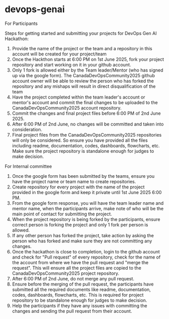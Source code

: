 # devops-genai
For Participants

Steps for getting started and submitting your projects for DevOps Gen AI Hackathon:

1. Provide the name of the project or the team and a repository in this account will be created for your project/team
2. Once the Hackthon starts at 6:00 PM on 1st June 2025, fork your project repository and start working on it in your github account.
3. Only 1 fork is allowed either by the Team leader/Mentor (who has signed up via the google form). The CanadaDevOpsCommunity2025 github account owner will be able to review the person who has forked the repository and any mishaps will result in direct disqualification of the team
4. Have the project completed within the team leader's account or mentor's account and commit the final changes to be uploaded to the CanadaDevOpsCommunity2025 account repository.
5. Commit the changes and final project files before 6:00 PM of 2nd June 2025.
6. After 6:00 PM of 2nd June, no changes will be committed and taken into consideration.
7. Final project files from the CanadaDevOpsCommunity2025 repositories will only be considered. So ensure you have provided all the files including readme, documentation, codes, dashboards, flowcharts, etc. Make sure the project repository is standalone enough for judges to make decision.



For Internal committee 


1. Once the google form has been submitted by the teams, ensure you have the project name or team name to create repositories.
2. Create repository for every project with the name of the project provided in the google form and keep it private until 1st June 2025 6:00 PM.
3. From the google form response, you will have the team leader name and mentor name, when the participants arrive, make note of who will be the main point of contact for submitting the project.
4. When the project repository is being forked by the participants, ensure correct person is forking the project and only 1 fork per person is allowed.
5. If any other person has forked the project, take action by asking the person who has forked and make sure they are not committing any changes.
6. Once the hackathon is close to completion, login to the github account and check for "Pull request" of every repository, check for the name of the account from where we have the pull request and "merge the request". This will ensure all the project files are copied to the CanadaDevOpsCommunity2025 project repository.
7. After 6:00 PM of 2nd June, do not merge any pull request.
8. Ensure before the merging of the pull request, the participants have submitted all the required documents like readme, documentation, codes, dashboards, flowcharts, etc. This is required for project repository to be standalone enough for judges to make decision.
9. Help the participants if they have any issues with committing the changes and sending the pull request from their account.

    

